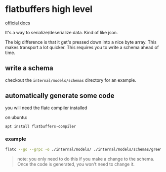 # flatbuffers high level
[official docs](https://google.github.io/flatbuffers/)

It's a way to serialize/deserialize data.
Kind of like json.

The big difference is that it get's pressed down into a nice byte array.  This makes transport a lot quicker.
This requires you to write a schema ahead of time.  

## write a schema
checkout the `internal/models/schemas` directory for an example.


## automatically generate some code
you will need the flatc compiler installed

on ubuntu:
```bash
apt install flatbuffers-compiler
```

### example

```bash
flatc --go --grpc -o ./internal/models/ ./internal/models/schemas/greet.fbs
```

> note: you only need to do this if you make a change to the schema.  Once the code is generated, you won't need to change it.